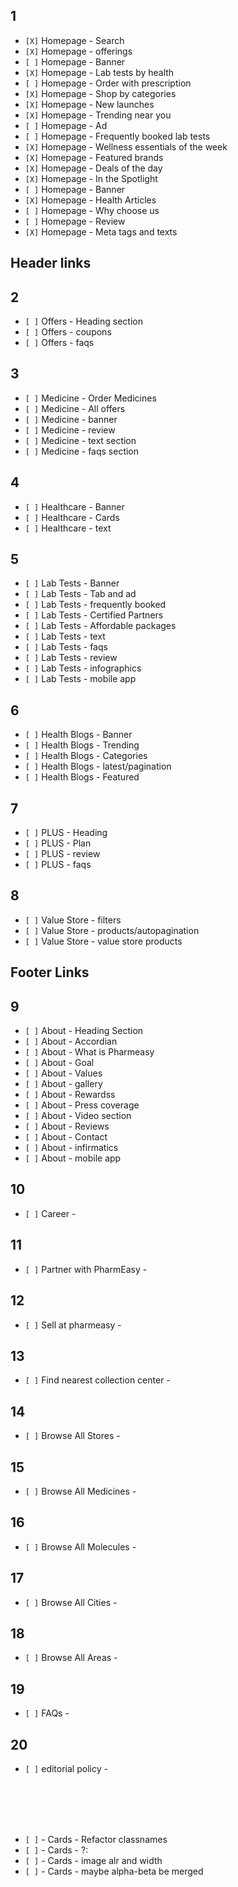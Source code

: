 ## 1

- `[X]` Homepage - Search
- `[X]` Homepage - offerings
- `[ ]` Homepage - Banner
- `[X]` Homepage - Lab tests by health
- `[ ]` Homepage - Order with prescription
- `[X]` Homepage - Shop by categories
- `[X]` Homepage - New launches
- `[X]` Homepage - Trending near you
- `[ ]` Homepage - Ad
- `[ ]` Homepage - Frequently booked lab tests
- `[X]` Homepage - Wellness essentials of the week
- `[X]` Homepage - Featured brands
- `[X]` Homepage - Deals of the day
- `[X]` Homepage - In the Spotlight
- `[ ]` Homepage - Banner
- `[X]` Homepage - Health Articles
- `[ ]` Homepage - Why choose us
- `[ ]` Homepage - Review
- `[X]` Homepage - Meta tags and texts

## Header links

## 2

- `[ ]` Offers - Heading section
- `[ ]` Offers - coupons
- `[ ]` Offers - faqs

## 3

- `[ ]` Medicine - Order Medicines
- `[ ]` Medicine - All offers
- `[ ]` Medicine - banner
- `[ ]` Medicine - review
- `[ ]` Medicine - text section
- `[ ]` Medicine - faqs section

## 4

- `[ ]` Healthcare - Banner
- `[ ]` Healthcare - Cards
- `[ ]` Healthcare - text

## 5

- `[ ]` Lab Tests - Banner
- `[ ]` Lab Tests - Tab and ad
- `[ ]` Lab Tests - frequently booked
- `[ ]` Lab Tests - Certified Partners
- `[ ]` Lab Tests - Affordable packages
- `[ ]` Lab Tests - text
- `[ ]` Lab Tests - faqs
- `[ ]` Lab Tests - review
- `[ ]` Lab Tests - infographics
- `[ ]` Lab Tests - mobile app

## 6

- `[ ]` Health Blogs - Banner
- `[ ]` Health Blogs - Trending
- `[ ]` Health Blogs - Categories
- `[ ]` Health Blogs - latest/pagination
- `[ ]` Health Blogs - Featured

## 7

- `[ ]` PLUS - Heading
- `[ ]` PLUS - Plan
- `[ ]` PLUS - review
- `[ ]` PLUS - faqs

## 8

- `[ ]` Value Store - filters
- `[ ]` Value Store - products/autopagination
- `[ ]` Value Store - value store products

## Footer Links

## 9

- `[ ]` About - Heading Section
- `[ ]` About - Accordian
- `[ ]` About - What is Pharmeasy
- `[ ]` About - Goal
- `[ ]` About - Values
- `[ ]` About - gallery
- `[ ]` About - Rewardss
- `[ ]` About - Press coverage
- `[ ]` About - Video section
- `[ ]` About - Reviews
- `[ ]` About - Contact
- `[ ]` About - infirmatics
- `[ ]` About - mobile app

## 10

- `[ ]` Career -

## 11

- `[ ]` Partner with PharmEasy -

## 12

- `[ ]` Sell at pharmeasy -

## 13

- `[ ]` Find nearest collection center -

## 14

- `[ ]` Browse All Stores -

## 15

- `[ ]` Browse All Medicines -

## 16

- `[ ]` Browse All Molecules -

## 17

- `[ ]` Browse All Cities -

## 18

- `[ ]` Browse All Areas -

## 19

- `[ ]` FAQs -

## 20

- `[ ]` editorial policy -

<br>
<br>
<br>
<br>

- `[ ]` - Cards - Refactor classnames
- `[ ]` - Cards - ?:
- `[ ]` - Cards - image alr and width
- `[ ]` - Cards - maybe alpha-beta be merged
